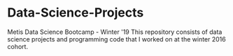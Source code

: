 # Data-Science-Projects
Metis Data Science Bootcamp - Winter '19
This repository consists of data science projects and programming code that I worked on at the winter 2016 cohort.

